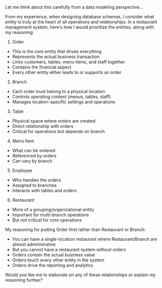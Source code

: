 Let me think about this carefully from a data modeling perspective...

From my experience, when designing database schemas, I consider what entity is truly at the heart of all operations and relationships. In a restaurant management system, here's how I would prioritize the entities, along with my reasoning:

1. Order

-   This is the core entity that drives everything
-   Represents the actual business transaction
-   Links customers, tables, menu items, and staff together
-   Contains the financial aspect
-   Every other entity either leads to or supports an order

2. Branch

-   Each order must belong to a physical location
-   Controls operating context (menus, tables, staff)
-   Manages location-specific settings and operations

3. Table

-   Physical space where orders are created
-   Direct relationship with orders
-   Critical for operations but depends on branch

4. Menu Item

-   What can be ordered
-   Referenced by orders
-   Can vary by branch

5. Employee

-   Who handles the orders
-   Assigned to branches
-   Interacts with tables and orders

6. Restaurant

-   More of a grouping/organizational entity
-   Important for multi-branch operations
-   But not critical for core operations

My reasoning for putting Order first rather than Restaurant or Branch:

-   You can have a single-location restaurant where Restaurant/Branch are almost administrative
-   But you cannot have a restaurant system without orders
-   Orders contain the actual business value
-   Orders touch every other entity in the system
-   Orders drive the reporting and analytics

Would you like me to elaborate on any of these relationships or explain my reasoning further?
